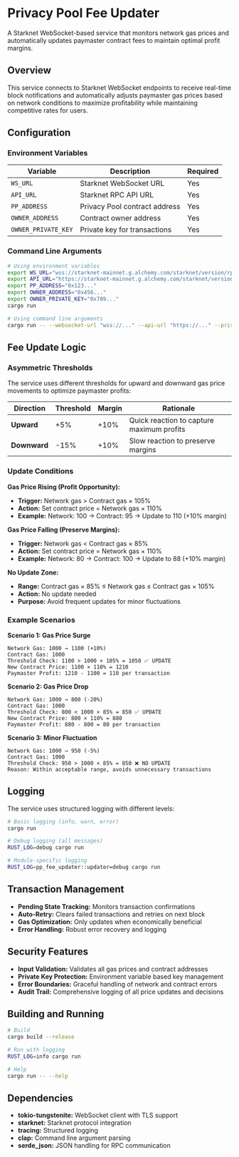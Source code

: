# Privacy Pool Fee Updater

A Starknet WebSocket-based service that monitors network gas prices and automatically updates paymaster contract fees to maintain optimal profit margins.

## Overview

This service connects to Starknet WebSocket endpoints to receive real-time block notifications and automatically adjusts paymaster gas prices based on network conditions to maximize profitability while maintaining competitive rates for users.

## Configuration

### Environment Variables

| Variable | Description | Required |
|----------|-------------|----------|
| `WS_URL` | Starknet WebSocket URL | Yes |
| `API_URL` | Starknet RPC API URL | Yes |
| `PP_ADDRESS` | Privacy Pool contract address | Yes |
| `OWNER_ADDRESS` | Contract owner address | Yes |
| `OWNER_PRIVATE_KEY` | Private key for transactions | Yes |

### Command Line Arguments

```bash
# Using environment variables
export WS_URL="wss://starknet-mainnet.g.alchemy.com/starknet/version/rpc/v0_8/YOUR_KEY"
export API_URL="https://starknet-mainnet.g.alchemy.com/starknet/version/rpc/v0_8/YOUR_KEY"
export PP_ADDRESS="0x123..."
export OWNER_ADDRESS="0x456..."
export OWNER_PRIVATE_KEY="0x789..."
cargo run

# Using command line arguments
cargo run -- --websocket-url "wss://..." --api-url "https://..." --privacy-pool-address "0x123..." --owner-address "0x456..." --owner-private-key "0x789..."
```

## Fee Update Logic

### Asymmetric Thresholds

The service uses different thresholds for upward and downward gas price movements to optimize paymaster profits:

| Direction | Threshold | Margin | Rationale |
|-----------|-----------|---------|-----------|
| **Upward** | +5% | +10% | Quick reaction to capture maximum profits |
| **Downward** | -15% | +10% | Slow reaction to preserve margins |

### Update Conditions

**Gas Price Rising (Profit Opportunity):**
- **Trigger:** Network gas > Contract gas × 105%
- **Action:** Set contract price = Network gas × 110%
- **Example:** Network: 100 → Contract: 95 → Update to 110 (+10% margin)

**Gas Price Falling (Preserve Margins):**
- **Trigger:** Network gas < Contract gas × 85%  
- **Action:** Set contract price = Network gas × 110%
- **Example:** Network: 80 → Contract: 100 → Update to 88 (+10% margin)

**No Update Zone:**
- **Range:** Contract gas × 85% ≤ Network gas ≤ Contract gas × 105%
- **Action:** No update needed
- **Purpose:** Avoid frequent updates for minor fluctuations

### Example Scenarios

**Scenario 1: Gas Price Surge**
```
Network Gas: 1000 → 1100 (+10%)
Contract Gas: 1000
Threshold Check: 1100 > 1000 × 105% = 1050 ✅ UPDATE
New Contract Price: 1100 × 110% = 1210
Paymaster Profit: 1210 - 1100 = 110 per transaction
```

**Scenario 2: Gas Price Drop**
```
Network Gas: 1000 → 800 (-20%)
Contract Gas: 1000  
Threshold Check: 800 < 1000 × 85% = 850 ✅ UPDATE
New Contract Price: 800 × 110% = 880
Paymaster Profit: 880 - 800 = 80 per transaction
```

**Scenario 3: Minor Fluctuation**
```
Network Gas: 1000 → 950 (-5%)
Contract Gas: 1000
Threshold Check: 950 > 1000 × 85% = 850 ❌ NO UPDATE
Reason: Within acceptable range, avoids unnecessary transactions
```

## Logging

The service uses structured logging with different levels:

```bash
# Basic logging (info, warn, error)
cargo run

# Debug logging (all messages)
RUST_LOG=debug cargo run

# Module-specific logging
RUST_LOG=pp_fee_updater::updater=debug cargo run
```

## Transaction Management

- **Pending State Tracking:** Monitors transaction confirmations
- **Auto-Retry:** Clears failed transactions and retries on next block
- **Gas Optimization:** Only updates when economically beneficial
- **Error Handling:** Robust error recovery and logging

## Security Features

- **Input Validation:** Validates all gas prices and contract addresses
- **Private Key Protection:** Environment variable based key management
- **Error Boundaries:** Graceful handling of network and contract errors
- **Audit Trail:** Comprehensive logging of all price updates and decisions

## Building and Running

```bash
# Build
cargo build --release

# Run with logging
RUST_LOG=info cargo run

# Help
cargo run -- --help
```

## Dependencies

- **tokio-tungstenite:** WebSocket client with TLS support
- **starknet:** Starknet protocol integration  
- **tracing:** Structured logging
- **clap:** Command line argument parsing
- **serde_json:** JSON handling for RPC communication
